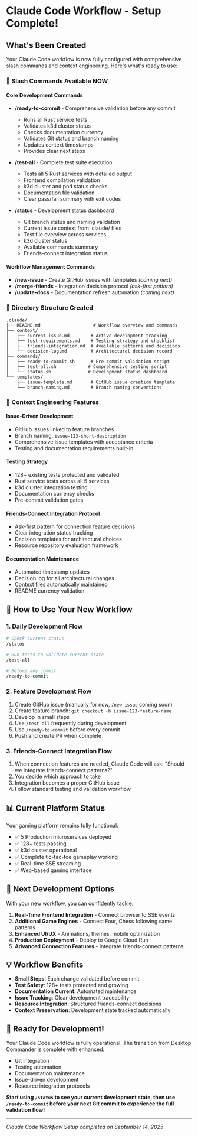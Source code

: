 # Claude Code Workflow - Setup Complete!

## What's Been Created

Your Claude Code workflow is now fully configured with comprehensive slash commands and context engineering. Here's what's ready to use:

### 🎯 Slash Commands Available NOW

#### Core Development Commands
- **/ready-to-commit** - Comprehensive validation before any commit
  - Runs all Rust service tests  
  - Validates k3d cluster status
  - Checks documentation currency
  - Validates Git status and branch naming
  - Updates context timestamps
  - Provides clear next steps

- **/test-all** - Complete test suite execution
  - Tests all 5 Rust services with detailed output
  - Frontend compilation validation
  - k3d cluster and pod status checks
  - Documentation file validation
  - Clear pass/fail summary with exit codes

- **/status** - Development status dashboard
  - Git branch status and naming validation
  - Current issue context from .claude/ files
  - Test file overview across services
  - k3d cluster status
  - Available commands summary
  - Friends-connect integration status

#### Workflow Management Commands
- **/new-issue** - Create GitHub issues with templates *(coming next)*
- **/merge-friends** - Integration decision protocol *(ask-first pattern)*
- **/update-docs** - Documentation refresh automation *(coming next)*

### 📁 Directory Structure Created

```
.claude/
├── README.md                    # Workflow overview and commands
├── context/
│   ├── current-issue.md        # Active development tracking
│   ├── test-requirements.md    # Testing strategy and checklist  
│   ├── friends-integration.md  # Available patterns and decisions
│   └── decision-log.md         # Architectural decision record
├── commands/
│   ├── ready-to-commit.sh      # Pre-commit validation script
│   ├── test-all.sh            # Comprehensive testing script
│   └── status.sh              # Development status dashboard
└── templates/
    ├── issue-template.md       # GitHub issue creation template
    └── branch-naming.md        # Branch naming conventions
```

### 🔧 Context Engineering Features

#### Issue-Driven Development
- GitHub Issues linked to feature branches
- Branch naming: `issue-123-short-description`
- Comprehensive issue templates with acceptance criteria
- Testing and documentation requirements built-in

#### Testing Strategy
- 128+ existing tests protected and validated
- Rust service tests across all 5 services
- k3d cluster integration testing
- Documentation currency checks
- Pre-commit validation gates

#### Friends-Connect Integration Protocol
- Ask-first pattern for connection feature decisions
- Clear integration status tracking
- Decision templates for architectural choices
- Resource repository evaluation framework

#### Documentation Maintenance
- Automated timestamp updates
- Decision log for all architectural changes
- Context files automatically maintained
- README currency validation

## 🚀 How to Use Your New Workflow

### 1. Daily Development Flow
```bash
# Check current status
/status

# Run tests to validate current state  
/test-all

# Before any commit
/ready-to-commit
```

### 2. Feature Development Flow
1. Create GitHub issue (manually for now, `/new-issue` coming soon)
2. Create feature branch: `git checkout -b issue-123-feature-name`
3. Develop in small steps
4. Use `/test-all` frequently during development
5. Use `/ready-to-commit` before every commit
6. Push and create PR when complete

### 3. Friends-Connect Integration Flow
1. When connection features are needed, Claude Code will ask:
   "Should we integrate friends-connect patterns?"
2. You decide which approach to take
3. Integration becomes a proper GitHub issue
4. Follow standard testing and validation workflow

## 📊 Current Platform Status

Your gaming platform remains fully functional:
- ✅ 5 Production microservices deployed
- ✅ 128+ tests passing
- ✅ k3d cluster operational
- ✅ Complete tic-tac-toe gameplay working
- ✅ Real-time SSE streaming
- ✅ Web-based gaming interface

## 🎯 Next Development Options

With your new workflow, you can confidently tackle:

1. **Real-Time Frontend Integration** - Connect browser to SSE events
2. **Additional Game Engines** - Connect Four, Chess following same patterns
3. **Enhanced UI/UX** - Animations, themes, mobile optimization
4. **Production Deployment** - Deploy to Google Cloud Run
5. **Advanced Connection Features** - Integrate friends-connect patterns

## 💡 Workflow Benefits

- **Small Steps**: Each change validated before commit
- **Test Safety**: 128+ tests protected and growing
- **Documentation Current**: Automated maintenance
- **Issue Tracking**: Clear development traceability  
- **Resource Integration**: Structured friends-connect decisions
- **Context Preservation**: Development state tracked automatically

## 🎉 Ready for Development!

Your Claude Code workflow is fully operational. The transition from Desktop Commander is complete with enhanced:
- Git integration
- Testing automation  
- Documentation maintenance
- Issue-driven development
- Resource integration protocols

**Start using `/status` to see your current development state, then use `/ready-to-commit` before your next Git commit to experience the full validation flow!**

---
*Claude Code Workflow Setup completed on September 14, 2025*
